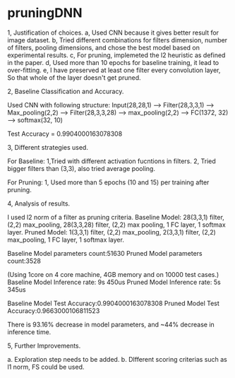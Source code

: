 # pruningDNN
1, Justification of choices.
a, Used CNN because it gives better result for image dataset.
b, Tried different combinations for filters dimension, number of filters, pooling dimensions, and chose the best model based on experimental results.
c, For pruning, implemeted the l2 heuristic as defined in the paper.
d, Used more than 10 epochs for baseline training, it lead to over-fitting.
e, I have preserved at least one filter every convolution layer, So that whole of the layer doesn't get pruned.


2, Baseline Classification and Accuracy.

Used CNN with following structure:
Input(28,28,1) --> Filter(28,3,3,1) --> Max_pooling(2,2) --> Filter(28,3,3,28) --> max_pooling(2,2) --> FC(1372, 32) --> softmax(32, 10)


Test Accuracy = 0.9904000163078308

3, Different strategies used.

For Baseline: 1,Tried with different activation fucntions in filters. 
2, Tried bigger filters than (3,3), also tried average pooling.

For Pruning: 1, Used more than 5 epochs (10 and 15) per training after pruning. 

4, Analysis of results.

I used l2 norm of a filter as pruning criteria.
Baseline Model: 28(3,3,1) filter, (2,2) max_pooling, 28(3,3,28) filter, (2,2) max pooling, 1 FC layer, 1 softmax layer. 
Pruned Model: 1(3,3,1) filter, (2,2) max_pooling, 2(3,3,1) filter, (2,2) max_pooling, 1 FC layer, 1 softmax layer. 

Baseline Model parameters count:51630
Pruned Model parameters count:3528

(Using 1core on 4 core machine, 4GB memory and on 10000 test cases.)
Baseline Model Inference rate: 9s 450us
Pruned Model Inference rate: 5s 345us

Baseline Model Test Accuracy:0.9904000163078308
Pruned Model Test Accuracy:0.9663000106811523


There is 93.16% decrease in model parameters, and ~44% decrease in inference time. 


5, Further Improvements.

a. Exploration step needs to be added.
b. DIfferent scoring criterias such as l1 norm, FS could be used.

